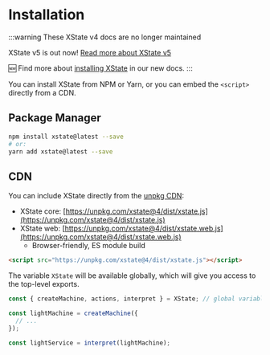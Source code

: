 # Installation

:::warning These XState v4 docs are no longer maintained

XState v5 is out now! [Read more about XState v5](https://stately.ai/blog/2023-12-01-xstate-v5)

🆕 Find more about [installing XState](https://stately.ai/docs/installation) in our new docs.
:::

You can install XState from NPM or Yarn, or you can embed the `<script>` directly from a CDN.

## Package Manager

```bash
npm install xstate@latest --save
# or:
yarn add xstate@latest --save
```

## CDN

You can include XState directly from the [unpkg CDN](https://unpkg.com/xstate@4/dist/):

- XState core: [https://unpkg.com/xstate@4/dist/xstate.js](https://unpkg.com/xstate@4/dist/xstate.js)
- XState web: [https://unpkg.com/xstate@4/dist/xstate.web.js](https://unpkg.com/xstate@4/dist/xstate.web.js)
  - Browser-friendly, ES module build

```html
<script src="https://unpkg.com/xstate@4/dist/xstate.js"></script>
```

The variable `XState` will be available globally, which will give you access to the top-level exports.

```js
const { createMachine, actions, interpret } = XState; // global variable: window.XState

const lightMachine = createMachine({
  // ...
});

const lightService = interpret(lightMachine);
```
